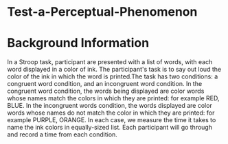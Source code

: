 # Test-a-Perceptual-Phenomenon
# Background Information
In a Stroop task, participant are presented with a list of words, with each word displayed in a color of ink. The participant's task is to say out loud the color of the ink in which the word is printed.The task has two conditions: a congruent word condition, and an incongruent word condition. In the congruent word condition, the words being displayed are color words whose names match the colors in which they are printed: for example RED, BLUE. In the incongruent words condition, the words displayed are color words whose names do not match the color in which they are printed: for example PURPLE, ORANGE. In each case, we measure the time it takes to name the ink colors in equally-sized list. Each participant will go through and record a time from each condition.
